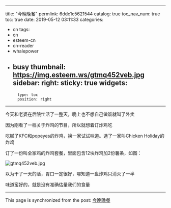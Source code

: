 
---
title: "今晚晚餐"
permlink: 6ddc1c5621544
catalog: true
toc_nav_num: true
toc: true
date: 2019-05-12 03:11:33
categories:
- cn
tags:
- cn
- esteem-cn
- cn-reader
- whalepower
- busy
thumbnail: https://img.esteem.ws/gtmq452veb.jpg
sidebar:
    right:
        sticky: true
widgets:
    -
        type: toc
        position: right
---


今天和老婆在后院忙活了一整天，晚上也不想自己做饭就叫了外卖

因为刚看了一档关于炸鸡的节目，所以就想着订炸鸡吃

吃腻了KFC和popeyes的炸鸡，换一家试试味道。选了一家叫Chicken Holiday的炸鸡

订了一份叫全家鸡的炸鸡套餐，里面包含12块炸鸡加2份薯条，如图：

![gtmq452veb.jpg](https://img.esteem.ws/gtmq452veb.jpg)

以为干了一天的活，胃口一定很好，哪知道一盘炸鸡只消灭了一半

味道蛮好的，就是没有准确估量我们的食量


- - -

This page is synchronized from the post: [今晚晚餐](https://steemit.com/@ericet/6ddc1c5621544)
